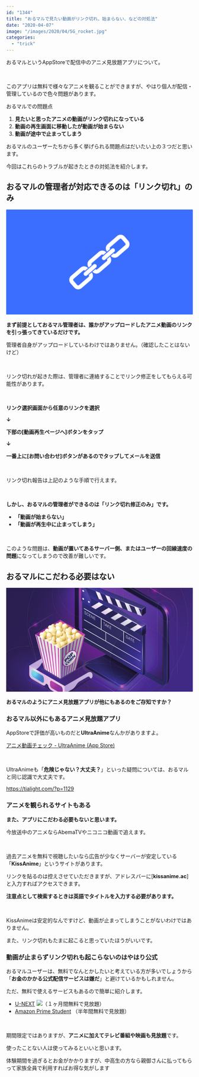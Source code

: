 ```yaml
---
id: "1344"
title: "おるマルで見たい動画がリンク切れ、始まらない、などの対処法"
date: "2020-04-07"
image: "/images/2020/04/5G_rocket.jpg"
categories: 
  - "trick"
---
```


おるマルというAppStoreで配信中のアニメ見放題アプリについて。

 

このアプリは無料で様々なアニメを観ることができますが、やはり個人が配信・管理しているので色々問題があります。

おるマルでの問題点

1. **見たいと思ったアニメの動画がリンク切れになっている**
2. **動画の再生画面に移動したが動画が始まらない**
3. **動画が途中で止まってしまう**

おるマルのユーザーたちから多く挙げられる問題点はだいたい上の３つだと思います。

今回はこれらのトラブルが起きたときの対処法を紹介します。

## おるマルの管理者が対応できるのは「リンク切れ」のみ

![](/images/2019/12/link.png)

**まず前提としておるマル管理者は、誰かがアップロードしたアニメ動画のリンクを引っ張ってきているだけです。**

管理者自身がアップロードしているわけではありません。（確認したことはないけど）

 

リンク切れが起きた際は、管理者に連絡することでリンク修正をしてもらえる可能性があります。

 

**リンク選択画面から任意のリンクを選択**

**↓**

**下部の\[動画再生ページへ\]ボタンをタップ**

**↓**

**一番上に\[お問い合わせ\]ボタンがあるのでタップしてメールを送信**

 

リンク切れ報告は上記のような手順で行えます。

 

**しかし、おるマルの管理者ができるのは「リンク切れ修正のみ」です。**

- **「動画が始まらない」**
- **「動画が再生中に止まってしまう」**

 

このような問題は、**動画が置いてあるサーバー側、またはユーザーの回線速度の問題**になってしまうので改善が難しいです。

## おるマルにこだわる必要はない

![](/images/2020/02/OnlineCinemaWithPop.png)

**おるマルのようにアニメ見放題アプリが他にもあるのをご存知ですか？**

### おるマル以外にもあるアニメ見放題アプリ

AppStoreで評価が高いものだと**UltraAnime**なんかがありますよ。

[アニメ動画チェック - UltraAnime (App Store)](https://apps.apple.com/jp/app/%E3%82%A2%E3%83%8B%E3%83%A1%E5%8B%95%E7%94%BB%E3%83%81%E3%82%A7%E3%83%83%E3%82%AF-ultraanime/id1354280767)

 

UltraAnimeも「**危険じゃない？大丈夫？**」といった疑問については、おるマルと同じ認識で大丈夫です。

https://tialight.com/?p=1129

### アニメを観られるサイトもある

**また、アプリにこだわる必要もないと思います。**

今放送中のアニメならAbemaTVやニコニコ動画で追えます。

 

過去アニメを無料で視聴したいなら広告が少なくサーバーが安定している「**KissAnime**」というサイトがあります。

リンクを貼るのは控えさせていただきますが、アドレスバーに\[**kissanime.ac**\]と入力すればアクセスできます。

**注意点として検索するときは英語でタイトルを入力する必要があります。**

 

KissAnimeは安定的なんですけど、動画が止まってしまうことがないわけではありません。

また、リンク切れもたまに起こると思っていたほうがいいです。

### 動画が止まらずリンク切れも起こらないのはやはり公式

おるマルユーザーは、無料でなんとかしたいと考えている方が多いでしょうから「**お金のかかる公式配信サービスは嫌だ**」と避けているかもしれません。

ただ、無料で使えるサービスもあるので簡単に紹介します。

- [U-NEXT](https://px.a8.net/svt/ejp?a8mat=3B79OM+A4DBRU+3250+5YJRM) ![](https://www19.a8.net/0.gif?a8mat=3B79OM+A4DBRU+3250+5YJRM)（１ヶ月間無料で見放題）
- [Amazon Prime Student](https://www.amazon.co.jp/b/ref=std_shrturl_stdtop?ie=UTF8&node=2410972051) （半年間無料で見放題）

 

期間限定ではありますが、**アニメに加えてテレビ番組や映画も見放題**です。

使ったことない人は使ってみるといいと思います。

体験期間を過ぎるとお金がかかりますが、中高生の方なら親御さんに払ってもらって家族全員で利用すればお得な気がします
